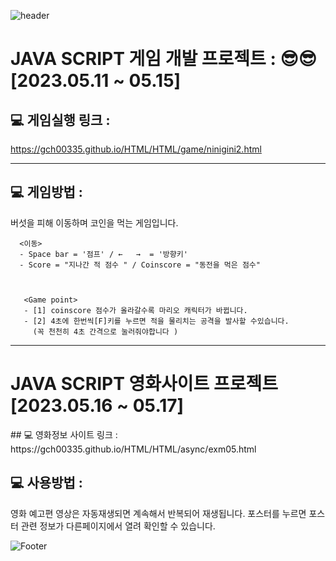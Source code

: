  ![header](https://capsule-render.vercel.app/api?type=waving&color=auto&height=200&section&text=NiniJini-GitHub&animation=fadeIn)
 
 
 <h1> JAVA SCRIPT 게임 개발 프로젝트 : <nini jini MARIO>  😎😎 <br> [2023.05.11 ~ 05.15]</br></h1>



## 💻 게임실행 링크 : 
https://gch00335.github.io/HTML/HTML/game/ninigini2.html

<hr>

## 💻 게임방법 :

버섯을 피해 이동하며 코인을 먹는 게임입니다. 


      <이동> 
      - Space bar = '점프' / ←   →  = '방향키'
      - Score = "지나간 적 점수 " / Coinscore = "동전을 먹은 점수"
  


       <Game point>
       - [1] coinscore 점수가 올라갈수록 마리오 캐릭터가 바뀝니다.
       - [2] 4초에 한번씩[F]키를 누르면 적을 물리치는 공격을 발사할 수있습니다.
         (꼭 천천히 4초 간격으로 눌러줘야합니다 ) 
    

<hr>
<h1> JAVA SCRIPT 영화사이트 프로젝트  <br> [2023.05.16 ~ 05.17]</br></h1>
## 💻 영화정보 사이트 링크 : 
https://gch00335.github.io/HTML/HTML/async/exm05.html

## 💻 사용방법 :

영화 예고편 영상은 자동재생되면 계속해서 반복되어 재생됩니다.
포스터를 누르면 포스터 관련 정보가 다른페이지에서 열려 확인할 수 있습니다.

     



 ![Footer](https://capsule-render.vercel.app/api?type=waving&color=auto&height=200&section=footer)

